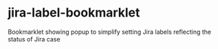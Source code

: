 # jira-label-bookmarklet
Bookmarklet showing popup to simplify setting Jira labels reflecting the status of Jira case

